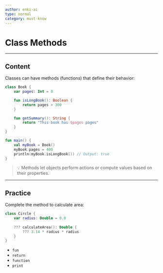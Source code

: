 ```yaml
---
author: enki-ai
type: normal
category: must-know
---
```


# Class Methods

---
## Content

Classes can have methods (functions) that define their behavior:

```kotlin
class Book {
    var pages: Int = 0

    fun isLongBook(): Boolean {
        return pages > 300
    }

    fun getSummary(): String {
        return "This book has $pages pages"
    }
}

fun main() {
    val myBook = Book()
    myBook.pages = 400
    println(myBook.isLongBook()) // Output: true
}
```

> 💡 Methods let objects perform actions or compute values based on their properties.
---

## Practice

Complete the method to calculate area:

```kotlin
class Circle {
    var radius: Double = 0.0
    
    ??? calculateArea(): Double {
        ??? 3.14 * radius * radius
    }
}
```

- `fun`
- `return`
- `function`
- `print`
